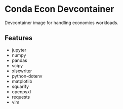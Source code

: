 # Conda Econ Devcontainer

Devcontainer image for handling economics workloads.

## Features

- jupyter
- numpy
- pandas
- scipy
- xlsxwriter
- python-dotenv
- matplotlib
- squarify
- openpyxl
- requests
- vim
